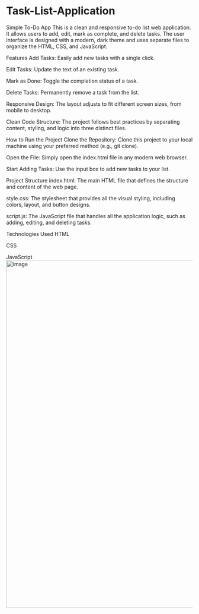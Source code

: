 # Task-List-Application
Simple To-Do App
This is a clean and responsive to-do list web application. It allows users to add, edit, mark as complete, and delete tasks. The user interface is designed with a modern, dark theme and uses separate files to organize the HTML, CSS, and JavaScript.

Features
Add Tasks: Easily add new tasks with a single click.

Edit Tasks: Update the text of an existing task.

Mark as Done: Toggle the completion status of a task.

Delete Tasks: Permanently remove a task from the list.

Responsive Design: The layout adjusts to fit different screen sizes, from mobile to desktop.

Clean Code Structure: The project follows best practices by separating content, styling, and logic into three distinct files.

How to Run the Project
Clone the Repository: Clone this project to your local machine using your preferred method (e.g., git clone).

Open the File: Simply open the index.html file in any modern web browser.

Start Adding Tasks: Use the input box to add new tasks to your list.

Project Structure
index.html: The main HTML file that defines the structure and content of the web page.

style.css: The stylesheet that provides all the visual styling, including colors, layout, and button designs.

script.js: The JavaScript file that handles all the application logic, such as adding, editing, and deleting tasks.

Technologies Used
HTML

CSS

JavaScript
<img width="1892" height="936" alt="image" src="https://github.com/user-attachments/assets/0c7d5600-f3bc-49db-84fe-c72453496b2a" />
